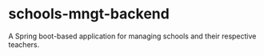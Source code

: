 # schools-mngt-backend
A Spring boot-based application for managing schools and their respective teachers.
